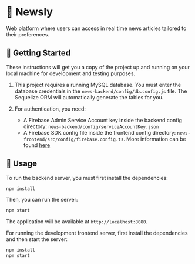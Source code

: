 # 📰 Newsly

Web platform where users can access in real time news articles tailored to their preferences.

## 🏁 Getting Started

These instructions will get you a copy of the project up and running on your local machine for development and testing purposes.

1. This project requires a running MySQL database. You must enter the database credentials in the `news-backend/config/db.config.js` file. The Sequelize ORM will automatically generate the tables for you.

2. For authentication, you need:
    - A Firebase Admin Service Account key inside the backend config directory: `news-backend/config/serviceAccountKey.json`
    - A Firebase SDK config file inside the frontend config directory: `news-frontend/src/config/firebase.config.ts`. More information can be found [here](https://firebase.google.com/docs/web/setup?authuser=0&hl=en)

## 🔧 Usage

To run the backend server, you must first install the dependencies:
```bash
npm install
```
    
Then, you can run the server:
```bash
npm start
```

The application will be available at `http://localhost:8080`.

For running the development frontend server, first install the dependencies and then start the server:
```bash
npm install
npm start
```

